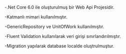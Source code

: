 -.Net Core 6.0 ile oluşturulmuş bir Web Api Projesidir.

-Katmanlı mimari kullanılmıştır. 

-GenericRepository ve UnitOfWork kullanılmıştır.

-Fluent Validation kullanılarak veri girişi sınırlandırılmıştır.  

-Migration yapılarak database localde oluştrulmuştur. 
